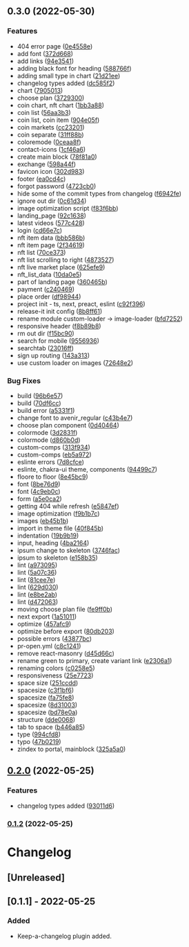 

## 0.3.0 (2022-05-30)


### Features

* 404 error page ([0e4558e](https://github.com/cryptogic/cryptogic.com/commit/0e4558e250c6aacbc2d68b0fdf7830155c2d57fb))
* add font ([372d668](https://github.com/cryptogic/cryptogic.com/commit/372d668aa933f57a672c3135d05a80d7b7ba6103))
* add links ([94e3541](https://github.com/cryptogic/cryptogic.com/commit/94e35413f359e41829f8faade2902df1fa3b7aa2))
* adding black font for heading ([588766f](https://github.com/cryptogic/cryptogic.com/commit/588766fa4e4f2a086fdc8d638389c411f38a8ea1))
* adding small type in chart ([21d21ee](https://github.com/cryptogic/cryptogic.com/commit/21d21ee8d7dc520e7167262a1b684fae5b540cb9))
* changelog types added ([dc585f2](https://github.com/cryptogic/cryptogic.com/commit/dc585f2a2a6adb012c11397f21391004d6a0e689))
* chart ([7905013](https://github.com/cryptogic/cryptogic.com/commit/790501313800952ee4c1701fd25d11e94d474aca))
* choose plan ([3729300](https://github.com/cryptogic/cryptogic.com/commit/37293001768a0f23e28096a543b18e11d5b40351))
* coin chart, nft chart ([1bb3a88](https://github.com/cryptogic/cryptogic.com/commit/1bb3a881ad5cb0a08a9e7a65c324b33cc1801c40))
* coin list ([56aa3b3](https://github.com/cryptogic/cryptogic.com/commit/56aa3b3a03d7cbfdca79cee107f4632e176f0018))
* coin list, coin item ([904e05f](https://github.com/cryptogic/cryptogic.com/commit/904e05f536ead96574d4ddcf87f5908fbd4366e6))
* coin markets ([cc23201](https://github.com/cryptogic/cryptogic.com/commit/cc23201b7ed2da4a06bf61a8e670ddade42a4e6e))
* coin separate ([31ff88b](https://github.com/cryptogic/cryptogic.com/commit/31ff88b3028b7a64c3205f5c78053c6b92223d23))
* coloremode ([0ceaa8f](https://github.com/cryptogic/cryptogic.com/commit/0ceaa8fed4ace8f259c6e4bea687997ffeee5e5d))
* contact-icons ([1cf46a6](https://github.com/cryptogic/cryptogic.com/commit/1cf46a665ee9ec06efd7ee92c9655112acf5004f))
* create main block ([78f81a0](https://github.com/cryptogic/cryptogic.com/commit/78f81a0a0472acaa0538f10bde4e8abb0d6cd066))
* exchange ([598a44f](https://github.com/cryptogic/cryptogic.com/commit/598a44f831b866eeae57472fc2705288ade84a01))
* favicon icon ([302d983](https://github.com/cryptogic/cryptogic.com/commit/302d983373f251cfcbc4bf20fa6a3b5088f736d5))
* footer ([ea0cd4c](https://github.com/cryptogic/cryptogic.com/commit/ea0cd4c5198c06e753534dc32e68066995c9e7bc))
* forgot password ([4723cb0](https://github.com/cryptogic/cryptogic.com/commit/4723cb0a4b9d7288fdbab11f6dc079dd59d701cd))
* hide some of the commit types from changelog ([f6942fe](https://github.com/cryptogic/cryptogic.com/commit/f6942fee6dc458632dec8abab48be861165ea4ea))
* ignore out dir ([0c61d34](https://github.com/cryptogic/cryptogic.com/commit/0c61d34e68ef1eded46f3e75614420a149c1f25d))
* image optimization script ([f83f6bb](https://github.com/cryptogic/cryptogic.com/commit/f83f6bb1fbb34e479db61d1ad3f96720927e36ae))
* landing_page ([92c1638](https://github.com/cryptogic/cryptogic.com/commit/92c1638674fb39d9cdb912c8d4fc55138733d443))
* latest videos ([577c428](https://github.com/cryptogic/cryptogic.com/commit/577c4282afde1247a934fbc2000da067848b98f3))
* login ([cd66e7c](https://github.com/cryptogic/cryptogic.com/commit/cd66e7caacf62d2d0d2b41023b8353d222a43070))
* nft item data ([bbb586b](https://github.com/cryptogic/cryptogic.com/commit/bbb586bd1e328d8fcb4a8cc760218ab24f734751))
* nft item page ([2f34619](https://github.com/cryptogic/cryptogic.com/commit/2f3461923e39f1c3fbad671cd1aaa9c8f080aaa6))
* nft list ([70ce373](https://github.com/cryptogic/cryptogic.com/commit/70ce373a9ea96add2dda3a257a342563ee19b7de))
* nft list scrolling to right ([4873527](https://github.com/cryptogic/cryptogic.com/commit/4873527d31feee3d2a3a5bfdcdda00c93af963c0))
* nft live market place ([625efe9](https://github.com/cryptogic/cryptogic.com/commit/625efe9834fb369855a4c22e098bb346f153f7e8))
* nft_list_data ([10da0e5](https://github.com/cryptogic/cryptogic.com/commit/10da0e5cec2a49cc98686fdbfe6c30fa7b8a894e))
* part of landing page ([360465b](https://github.com/cryptogic/cryptogic.com/commit/360465bb2ed7f4477aa4050e1a311c87835cf1e2))
* payment ([c240469](https://github.com/cryptogic/cryptogic.com/commit/c2404695cbc2cb8ccb6462a62e6cac22fb4b3514))
* place order ([df98944](https://github.com/cryptogic/cryptogic.com/commit/df989445a0ad615173d8740e689a061dd35df904))
* project init - ts, next, preact, eslint ([c92f396](https://github.com/cryptogic/cryptogic.com/commit/c92f3960eda07b6562554be90281d5b1c9bfc029))
* release-it init config ([8b8ff61](https://github.com/cryptogic/cryptogic.com/commit/8b8ff610bc8f99d79d2681a2d3e9bb98dbb9a142))
* rename module custom-loader -> image-loader ([bfd7252](https://github.com/cryptogic/cryptogic.com/commit/bfd72525dcc621ceb87cfd13e7feb4b10c2b3af0))
* responsive header ([f8b89b8](https://github.com/cryptogic/cryptogic.com/commit/f8b89b8011ddba54b7e8b95bc2f5746e38b21f48))
* rm out dir ([f15bc90](https://github.com/cryptogic/cryptogic.com/commit/f15bc907366036098983ce9519b99bc8280a5dc5))
* search for mobile ([9556936](https://github.com/cryptogic/cryptogic.com/commit/9556936d9b420d2dc11acdac3139a98285645f04))
* searchtab ([23016ff](https://github.com/cryptogic/cryptogic.com/commit/23016ffab7fe4f8f555fcfb73298462e0990c025))
* sign up routing ([143a313](https://github.com/cryptogic/cryptogic.com/commit/143a313625936ccf9200f600ae8db9b17f1bd287))
* use custom loader on images ([72648e2](https://github.com/cryptogic/cryptogic.com/commit/72648e2b03210feb08d1803734f8b1d204c03842))


### Bug Fixes

* build ([96b6e57](https://github.com/cryptogic/cryptogic.com/commit/96b6e57a735fcb17b8c928ae5a4471bcfa0ac963))
* build ([70df6cc](https://github.com/cryptogic/cryptogic.com/commit/70df6cc4d107248765a2314f1540ce2b420ee2a8))
* build error ([a5331f1](https://github.com/cryptogic/cryptogic.com/commit/a5331f1f006c244df3faa6b2c462d85227f2e6ed))
* change font to avenir_regular ([c43b4e7](https://github.com/cryptogic/cryptogic.com/commit/c43b4e7acc0edaf59b75fa274f5285d34c30c4cd))
* choose plan component ([0d40464](https://github.com/cryptogic/cryptogic.com/commit/0d404648ed7e4836c7426d695dfae8ab08693e63))
* colormode ([3d2831f](https://github.com/cryptogic/cryptogic.com/commit/3d2831f31a4a039debfe2e75131ed3b20bad746f))
* colormode ([d860b0d](https://github.com/cryptogic/cryptogic.com/commit/d860b0dcacc5a64798e97c40a93c68edaa0489bb))
* custom-comps ([313f934](https://github.com/cryptogic/cryptogic.com/commit/313f934118fbc3e7308c085c093052dadb576392))
* custom-comps ([eb5a972](https://github.com/cryptogic/cryptogic.com/commit/eb5a972d8495120e8804cf2a547c26a6cfa207dd))
* eslinte errors ([7d8cfce](https://github.com/cryptogic/cryptogic.com/commit/7d8cfce0ea124b0117b0bc390da71f3b555ea830))
* eslinte, chakra-ui theme, components ([94499c7](https://github.com/cryptogic/cryptogic.com/commit/94499c73b371c38d05c3a95dbb6610fcd5513546))
* floore to floor ([8e45bc9](https://github.com/cryptogic/cryptogic.com/commit/8e45bc9e0ae5e52869c0cfcda32a4556f3de29e8))
* font ([8be76d9](https://github.com/cryptogic/cryptogic.com/commit/8be76d97fe93ff74434575899c0a75b88d9478fa))
* font ([4c9eb0c](https://github.com/cryptogic/cryptogic.com/commit/4c9eb0ccf4dd49d5b0f4b44803b5205a6ab521eb))
* form ([a5e0ca2](https://github.com/cryptogic/cryptogic.com/commit/a5e0ca2e1ff025d687c6fe39f9f92a21cf0f75d9))
* getting 404 while refresh ([e5847ef](https://github.com/cryptogic/cryptogic.com/commit/e5847efdc4881156b9d31b708a03011888a307e4))
* image optimization ([f9b1b7c](https://github.com/cryptogic/cryptogic.com/commit/f9b1b7cf61841b0b11f4a0c459e9d3fe09d4bab1))
* images ([eb45b1b](https://github.com/cryptogic/cryptogic.com/commit/eb45b1b07c16aa87c6ee6b194975704d9f1da15e))
* import in theme file ([40f845b](https://github.com/cryptogic/cryptogic.com/commit/40f845b9ee1655b99d68c52ea019db419a3ae613))
* indentation ([19b9b19](https://github.com/cryptogic/cryptogic.com/commit/19b9b19864ad1dddc05a4cf639fcf3bd3c2f5ec1))
* input, heading ([4ba2164](https://github.com/cryptogic/cryptogic.com/commit/4ba2164b4f627c0f61937d234ff181ed9c368f01))
* ipsum change to skeleton ([3746fac](https://github.com/cryptogic/cryptogic.com/commit/3746fac6ffedcf4f49a9354039ba581c16d37aad))
* ipsum to skeleton ([e158b35](https://github.com/cryptogic/cryptogic.com/commit/e158b35d763a90e35f7438cf04839ac5397b1ecf))
* lint ([a973095](https://github.com/cryptogic/cryptogic.com/commit/a9730959779666d23c7a37c6a0139284de373c99))
* lint ([5a07c36](https://github.com/cryptogic/cryptogic.com/commit/5a07c36a1ac1ee33f7e29ea13f5457f400931035))
* lint ([81cee7e](https://github.com/cryptogic/cryptogic.com/commit/81cee7e457b911f729205ab4f9ed10621a1e665b))
* lint ([629d030](https://github.com/cryptogic/cryptogic.com/commit/629d030009a68e4158cfb400986c56af9123b4f0))
* lint ([e8be2ab](https://github.com/cryptogic/cryptogic.com/commit/e8be2ab62ec79e00330406ee18e19ccc575caf0f))
* lint ([d472063](https://github.com/cryptogic/cryptogic.com/commit/d472063e451d7c545c57bc3713b4c683f0b404e5))
* moving choose plan file ([fe9ff0b](https://github.com/cryptogic/cryptogic.com/commit/fe9ff0bc419e0eaad12079da6979a2ca475806af))
* next export ([1a51011](https://github.com/cryptogic/cryptogic.com/commit/1a51011265e37e03ac28e5e8d52507c34a3b3667))
* optimize ([457afc9](https://github.com/cryptogic/cryptogic.com/commit/457afc966cfcd7880ec43c06bf86369c5c7f6901))
* optimize before export ([80db203](https://github.com/cryptogic/cryptogic.com/commit/80db203c2fa75360989a92f14cd3b914636a9ed0))
* possible errors ([43877bc](https://github.com/cryptogic/cryptogic.com/commit/43877bc21c4d74b3a13f5b46303e88e55db17f59))
* pr-open.yml ([c8c1241](https://github.com/cryptogic/cryptogic.com/commit/c8c124131c8f7897b7f6a3a8f0cb7de165857965))
* remove react-masonry ([d45d66c](https://github.com/cryptogic/cryptogic.com/commit/d45d66c4bdb5420379bb3e560be6e1b6a9eb3310))
* rename green to primary, create variant link ([e2306a1](https://github.com/cryptogic/cryptogic.com/commit/e2306a140142fd701e865636fd44a865992c5714))
* renaming colors ([c0258e5](https://github.com/cryptogic/cryptogic.com/commit/c0258e5eff8bdfccfbb31adff5552f8a3839a54d))
* responsiveness ([25e7723](https://github.com/cryptogic/cryptogic.com/commit/25e77231fd4953d15e055c1f6d0c3c8a3370cd13))
* space size ([251ccdd](https://github.com/cryptogic/cryptogic.com/commit/251ccdd03e03965a73269b67095e43501448cb5d))
* spacesize ([c3f1bf6](https://github.com/cryptogic/cryptogic.com/commit/c3f1bf611dd6a1ae20c1494725992b4d7ef80c97))
* spacesize ([fa75fe8](https://github.com/cryptogic/cryptogic.com/commit/fa75fe89a0b2da8c8ededb31604b7c0cd6ed81a6))
* spacesize ([8d31003](https://github.com/cryptogic/cryptogic.com/commit/8d31003d9523487ebf1a69d724d61dd4840e25cf))
* spacesize ([bd78e0a](https://github.com/cryptogic/cryptogic.com/commit/bd78e0ad293127b011b9da8d1ca8eb8082276373))
* structure ([dde0068](https://github.com/cryptogic/cryptogic.com/commit/dde006808f892d3f88e0e96c6b2773fc8a6ee854))
* tab to space ([b446a85](https://github.com/cryptogic/cryptogic.com/commit/b446a85022eb9c5ae3c6bb68aa0c1991451c502c))
* type ([994cfd8](https://github.com/cryptogic/cryptogic.com/commit/994cfd8785cfc16bfc64d5eaeaa1516a97d1b10b))
* typo ([47b0219](https://github.com/cryptogic/cryptogic.com/commit/47b0219563e95caab6bd9e22dbc67700b0c34818))
* zindex to portal, mainblock ([325a5a0](https://github.com/cryptogic/cryptogic.com/commit/325a5a0932bb1440c36dcbbea50ac5ac63d15298))

## [0.2.0](https://github.com/cryptogic/cryptogic.com/compare/v0.1.2...v0.2.0) (2022-05-25)


### Features

* changelog types added ([93011d6](https://github.com/cryptogic/cryptogic.com/commit/93011d6747391db7f2dbca6ebaf89650d234b2ba))

### [0.1.2](https://github.com/cryptogic/cryptogic.com/compare/v0.1.1...v0.1.2) (2022-05-25)

# Changelog

## [Unreleased]

## [0.1.1] - 2022-05-25

### Added

- Keep-a-changelog plugin added.
